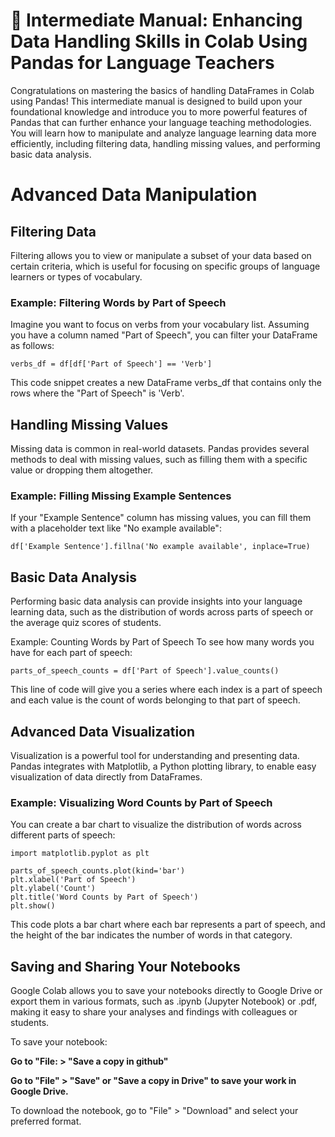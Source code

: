 # 📕 Intermediate Manual: Enhancing Data Handling Skills in Colab Using Pandas for Language Teachers
Congratulations on mastering the basics of handling DataFrames in Colab using Pandas! This intermediate manual is designed to build upon your foundational knowledge and introduce you to more powerful features of Pandas that can further enhance your language teaching methodologies. You will learn how to manipulate and analyze language learning data more efficiently, including filtering data, handling missing values, and performing basic data analysis.

# Advanced Data Manipulation
## Filtering Data
Filtering allows you to view or manipulate a subset of your data based on certain criteria, which is useful for focusing on specific groups of language learners or types of vocabulary.

### Example: Filtering Words by Part of Speech
Imagine you want to focus on verbs from your vocabulary list. Assuming you have a column named "Part of Speech", you can filter your DataFrame as follows:

```
verbs_df = df[df['Part of Speech'] == 'Verb']
```

This code snippet creates a new DataFrame verbs_df that contains only the rows where the "Part of Speech" is 'Verb'.

## Handling Missing Values
Missing data is common in real-world datasets. Pandas provides several methods to deal with missing values, such as filling them with a specific value or dropping them altogether.

### Example: Filling Missing Example Sentences
If your "Example Sentence" column has missing values, you can fill them with a placeholder text like "No example available":

```
df['Example Sentence'].fillna('No example available', inplace=True)
```

## Basic Data Analysis
Performing basic data analysis can provide insights into your language learning data, such as the distribution of words across parts of speech or the average quiz scores of students.

Example: Counting Words by Part of Speech
To see how many words you have for each part of speech:

```
parts_of_speech_counts = df['Part of Speech'].value_counts()
```

This line of code will give you a series where each index is a part of speech and each value is the count of words belonging to that part of speech.

## Advanced Data Visualization
Visualization is a powerful tool for understanding and presenting data. Pandas integrates with Matplotlib, a Python plotting library, to enable easy visualization of data directly from DataFrames.

### Example: Visualizing Word Counts by Part of Speech
You can create a bar chart to visualize the distribution of words across different parts of speech:

```
import matplotlib.pyplot as plt

parts_of_speech_counts.plot(kind='bar')
plt.xlabel('Part of Speech')
plt.ylabel('Count')
plt.title('Word Counts by Part of Speech')
plt.show()
```

This code plots a bar chart where each bar represents a part of speech, and the height of the bar indicates the number of words in that category.

## Saving and Sharing Your Notebooks
Google Colab allows you to save your notebooks directly to Google Drive or export them in various formats, such as .ipynb (Jupyter Notebook) or .pdf, making it easy to share your analyses and findings with colleagues or students.

To save your notebook:

**Go to "File: > "Save a copy in github"**

**Go to "File" > "Save" or "Save a copy in Drive" to save your work in Google Drive.**

To download the notebook, go to "File" > "Download" and select your preferred format.


